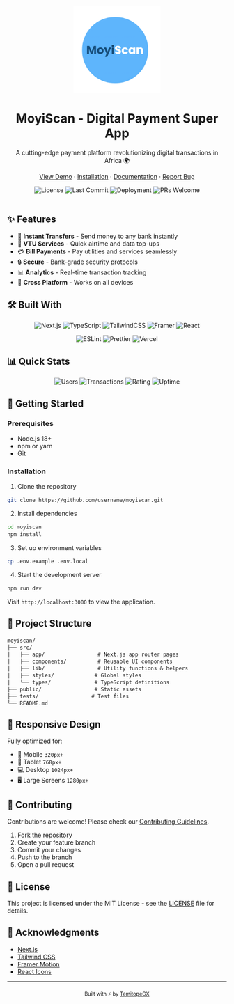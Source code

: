 <div align="center">
  <img src="/public/logo.png" alt="MoyiScan Logo" width="200"/>
  
  # MoyiScan - Digital Payment Super App
  
  <p align="center">
    A cutting-edge payment platform revolutionizing digital transactions in Africa 🌍
  </p>

  <p align="center">
    <a href="#demo">View Demo</a>
    ·
    <a href="#installation">Installation</a>
    ·
    <a href="#documentation">Documentation</a>
    ·
    <a href="https://github.com/username/moyiscan/issues">Report Bug</a>
  </p>

  <div align="center">
    <img src="https://img.shields.io/github/license/username/moyiscan?style=flat-square" alt="License"/>
    <img src="https://img.shields.io/github/last-commit/username/moyiscan?style=flat-square" alt="Last Commit"/>
    <img src="https://img.shields.io/github/deployments/username/moyiscan/Production?style=flat-square&label=deployment" alt="Deployment"/>
    <img src="https://img.shields.io/badge/PRs-welcome-brightgreen.svg?style=flat-square" alt="PRs Welcome"/>
  </div>
</div>

<br />

## ✨ Features

- 💸 **Instant Transfers** - Send money to any bank instantly
- 📱 **VTU Services** - Quick airtime and data top-ups
- 💳 **Bill Payments** - Pay utilities and services seamlessly
- 🔒 **Secure** - Bank-grade security protocols
- 📊 **Analytics** - Real-time transaction tracking
- 📱 **Cross Platform** - Works on all devices

## 🛠 Built With

<div align="center">
  
![Next.js](https://img.shields.io/badge/Next.js_14-black?style=for-the-badge&logo=next.js&logoColor=white)
![TypeScript](https://img.shields.io/badge/TypeScript-007ACC?style=for-the-badge&logo=typescript&logoColor=white)
![TailwindCSS](https://img.shields.io/badge/Tailwind_CSS-38B2AC?style=for-the-badge&logo=tailwind-css&logoColor=white)
![Framer](https://img.shields.io/badge/Framer_Motion-black?style=for-the-badge&logo=framer&logoColor=blue)
![React](https://img.shields.io/badge/React_Icons-20232A?style=for-the-badge&logo=react&logoColor=61DAFB)

![ESLint](https://img.shields.io/badge/ESLint-4B32C3?style=for-the-badge&logo=eslint&logoColor=white)
![Prettier](https://img.shields.io/badge/Prettier-F7B93E?style=for-the-badge&logo=prettier&logoColor=black)
![Vercel](https://img.shields.io/badge/Vercel-000000?style=for-the-badge&logo=vercel&logoColor=white)

</div>

## 📊 Quick Stats

<div align="center">
  <img src="https://img.shields.io/badge/Active_Users-2M+-blue?style=for-the-badge" alt="Users"/>
  <img src="https://img.shields.io/badge/Monthly_Transactions-₦5B+-green?style=for-the-badge" alt="Transactions"/>
  <img src="https://img.shields.io/badge/User_Rating-4.8/5-yellow?style=for-the-badge" alt="Rating"/>
  <img src="https://img.shields.io/badge/Uptime-99.9%25-brightgreen?style=for-the-badge" alt="Uptime"/>
</div>

## 🚀 Getting Started

### Prerequisites

- Node.js 18+
- npm or yarn
- Git

### Installation

1. Clone the repository

```bash
git clone https://github.com/username/moyiscan.git
```

2. Install dependencies

```bash
cd moyiscan
npm install
```

3. Set up environment variables

```bash
cp .env.example .env.local
```

4. Start the development server

```bash
npm run dev
```

Visit `http://localhost:3000` to view the application.

## 📁 Project Structure

```
moyiscan/
├── src/
│   ├── app/                 # Next.js app router pages
│   ├── components/          # Reusable UI components
│   ├── lib/                 # Utility functions & helpers
│   ├── styles/             # Global styles
│   └── types/              # TypeScript definitions
├── public/                 # Static assets
├── tests/                 # Test files
└── README.md
```

## 📱 Responsive Design

Fully optimized for:

- 📱 Mobile `320px+`
- 📱 Tablet `768px+`
- 💻 Desktop `1024px+`
- 🖥️ Large Screens `1280px+`

## 🤝 Contributing

Contributions are welcome! Please check our [Contributing Guidelines](CONTRIBUTING.md).

1. Fork the repository
2. Create your feature branch
3. Commit your changes
4. Push to the branch
5. Open a pull request

## 📄 License

This project is licensed under the MIT License - see the [LICENSE](LICENSE.md) file for details.

## 🙏 Acknowledgments

- [Next.js](https://nextjs.org)
- [Tailwind CSS](https://tailwindcss.com)
- [Framer Motion](https://www.framer.com/motion)
- [React Icons](https://react-icons.github.io/react-icons)

---

<div align="center">
  <sub>Built with ⚡️ by <a href="https://github.com/TemitopeGX">TemitopeGX</a></sub>
</div>
